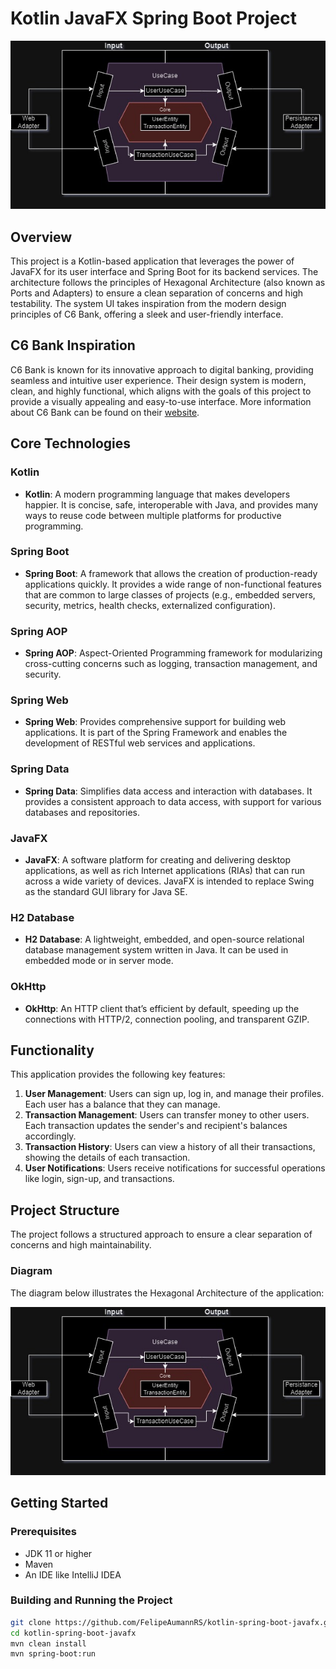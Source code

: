 # Kotlin JavaFX Spring Boot Project

![Hexagonal Architecture Diagram](./Untitled%20Diagram%20%282%29.jpg)

## Overview

This project is a Kotlin-based application that leverages the power of JavaFX for its user interface and Spring Boot for its backend services. The architecture follows the principles of Hexagonal Architecture (also known as Ports and Adapters) to ensure a clean separation of concerns and high testability. The system UI takes inspiration from the modern design principles of C6 Bank, offering a sleek and user-friendly interface.

## C6 Bank Inspiration

C6 Bank is known for its innovative approach to digital banking, providing seamless and intuitive user experience. Their design system is modern, clean, and highly functional, which aligns with the goals of this project to provide a visually appealing and easy-to-use interface. More information about C6 Bank can be found on their [website](https://www.c6bank.com.br/cartao-c6-carbon-mastercard-black).

## Core Technologies

### Kotlin
- **Kotlin**: A modern programming language that makes developers happier. It is concise, safe, interoperable with Java, and provides many ways to reuse code between multiple platforms for productive programming.

### Spring Boot
- **Spring Boot**: A framework that allows the creation of production-ready applications quickly. It provides a wide range of non-functional features that are common to large classes of projects (e.g., embedded servers, security, metrics, health checks, externalized configuration).

### Spring AOP
- **Spring AOP**: Aspect-Oriented Programming framework for modularizing cross-cutting concerns such as logging, transaction management, and security.

### Spring Web
- **Spring Web**: Provides comprehensive support for building web applications. It is part of the Spring Framework and enables the development of RESTful web services and applications.

### Spring Data
- **Spring Data**: Simplifies data access and interaction with databases. It provides a consistent approach to data access, with support for various databases and repositories.

### JavaFX
- **JavaFX**: A software platform for creating and delivering desktop applications, as well as rich Internet applications (RIAs) that can run across a wide variety of devices. JavaFX is intended to replace Swing as the standard GUI library for Java SE.

### H2 Database
- **H2 Database**: A lightweight, embedded, and open-source relational database management system written in Java. It can be used in embedded mode or in server mode.

### OkHttp
- **OkHttp**: An HTTP client that’s efficient by default, speeding up the connections with HTTP/2, connection pooling, and transparent GZIP.

## Functionality

This application provides the following key features:

1. **User Management**: Users can sign up, log in, and manage their profiles. Each user has a balance that they can manage.
2. **Transaction Management**: Users can transfer money to other users. Each transaction updates the sender's and recipient's balances accordingly.
3. **Transaction History**: Users can view a history of all their transactions, showing the details of each transaction.
4. **User Notifications**: Users receive notifications for successful operations like login, sign-up, and transactions.

## Project Structure

The project follows a structured approach to ensure a clear separation of concerns and high maintainability.

### Diagram

The diagram below illustrates the Hexagonal Architecture of the application:

![Hexagonal Architecture Diagram](./Untitled%20Diagram%20%282%29.jpg)

## Getting Started

### Prerequisites

- JDK 11 or higher
- Maven
- An IDE like IntelliJ IDEA

### Building and Running the Project

```bash
git clone https://github.com/FelipeAumannRS/kotlin-spring-boot-javafx.git
cd kotlin-spring-boot-javafx
mvn clean install
mvn spring-boot:run
